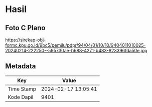 # Hasil

## Foto C Plano

https://sirekap-obj-formc.kpu.go.id/9bc5/pemilu/pdpr/94/04/01/10/10/9404011010025-20240214-222250--595730ae-b688-4271-b483-823396fda50e.jpg


## Metadata

| Key        | Value               |
| ---------- | ------------------- |
| Time Stamp | 2024-02-17 13:05:41 |
| Kode Dapil | 9401                |



